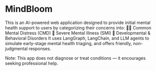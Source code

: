 # MindBloom

This is an AI-powered web application designed to provide initial mental health support to users by categorizing their concerns into:
🧘‍♀️ Common Mental Distress (CMD)
🧠 Severe Mental Illness (SMI)
👶 Developmental & Behavioral Disorders
It uses LangGraph, LangChain, and LLM agents to simulate early-stage mental health triaging, and offers friendly, non-judgmental responses.

Note: This app does not diagnose or treat conditions — it encourages seeking professional help.

